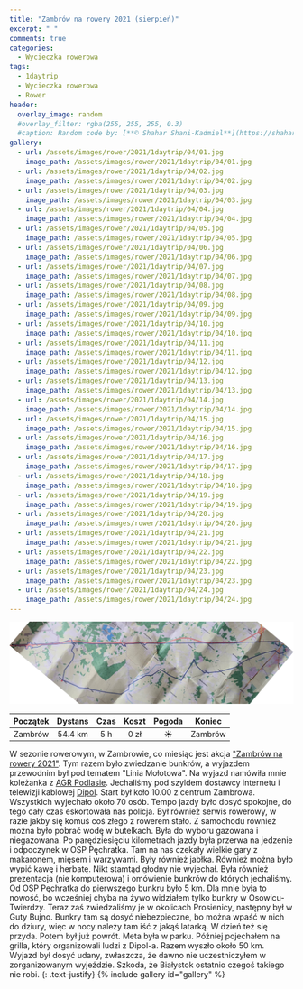 ```yaml
---
title: "Zambrów na rowery 2021 (sierpień)"
excerpt: " "
comments: true
categories:
  - Wycieczka rowerowa
tags:
  - 1daytrip
  - Wycieczka rowerowa
  - Rower
header:
  overlay_image: random
  #overlay_filter: rgba(255, 255, 255, 0.3)
  #caption: Random code by: [**© Shahar Shani-Kadmiel**](https://shaharkadmiel.github.io)"
gallery:
  - url: /assets/images/rower/2021/1daytrip/04/01.jpg
    image_path: /assets/images/rower/2021/1daytrip/04/01.jpg
  - url: /assets/images/rower/2021/1daytrip/04/02.jpg
    image_path: /assets/images/rower/2021/1daytrip/04/02.jpg
  - url: /assets/images/rower/2021/1daytrip/04/03.jpg
    image_path: /assets/images/rower/2021/1daytrip/04/03.jpg
  - url: /assets/images/rower/2021/1daytrip/04/04.jpg
    image_path: /assets/images/rower/2021/1daytrip/04/04.jpg
  - url: /assets/images/rower/2021/1daytrip/04/05.jpg
    image_path: /assets/images/rower/2021/1daytrip/04/05.jpg
  - url: /assets/images/rower/2021/1daytrip/04/06.jpg
    image_path: /assets/images/rower/2021/1daytrip/04/06.jpg
  - url: /assets/images/rower/2021/1daytrip/04/07.jpg
    image_path: /assets/images/rower/2021/1daytrip/04/07.jpg
  - url: /assets/images/rower/2021/1daytrip/04/08.jpg
    image_path: /assets/images/rower/2021/1daytrip/04/08.jpg
  - url: /assets/images/rower/2021/1daytrip/04/09.jpg
    image_path: /assets/images/rower/2021/1daytrip/04/09.jpg
  - url: /assets/images/rower/2021/1daytrip/04/10.jpg
    image_path: /assets/images/rower/2021/1daytrip/04/10.jpg
  - url: /assets/images/rower/2021/1daytrip/04/11.jpg
    image_path: /assets/images/rower/2021/1daytrip/04/11.jpg
  - url: /assets/images/rower/2021/1daytrip/04/12.jpg
    image_path: /assets/images/rower/2021/1daytrip/04/12.jpg
  - url: /assets/images/rower/2021/1daytrip/04/13.jpg
    image_path: /assets/images/rower/2021/1daytrip/04/13.jpg
  - url: /assets/images/rower/2021/1daytrip/04/14.jpg
    image_path: /assets/images/rower/2021/1daytrip/04/14.jpg
  - url: /assets/images/rower/2021/1daytrip/04/15.jpg
    image_path: /assets/images/rower/2021/1daytrip/04/15.jpg
  - url: /assets/images/rower/2021/1daytrip/04/16.jpg
    image_path: /assets/images/rower/2021/1daytrip/04/16.jpg
  - url: /assets/images/rower/2021/1daytrip/04/17.jpg
    image_path: /assets/images/rower/2021/1daytrip/04/17.jpg
  - url: /assets/images/rower/2021/1daytrip/04/18.jpg
    image_path: /assets/images/rower/2021/1daytrip/04/18.jpg
  - url: /assets/images/rower/2021/1daytrip/04/19.jpg
    image_path: /assets/images/rower/2021/1daytrip/04/19.jpg
  - url: /assets/images/rower/2021/1daytrip/04/20.jpg
    image_path: /assets/images/rower/2021/1daytrip/04/20.jpg
  - url: /assets/images/rower/2021/1daytrip/04/21.jpg
    image_path: /assets/images/rower/2021/1daytrip/04/21.jpg
  - url: /assets/images/rower/2021/1daytrip/04/22.jpg
    image_path: /assets/images/rower/2021/1daytrip/04/22.jpg
  - url: /assets/images/rower/2021/1daytrip/04/23.jpg
    image_path: /assets/images/rower/2021/1daytrip/04/23.jpg
  - url: /assets/images/rower/2021/1daytrip/04/24.jpg
    image_path: /assets/images/rower/2021/1daytrip/04/24.jpg
---
```

![mapka](/assets/images/rower/2021/1daytrip/04/mapka.png)

|Początek|Dystans|Czas|Koszt|Pogoda|Koniec|
|:---:|:---:|:---:|:---:|:---:|:---:|
|Zambrów|54.4 km|5 h|0 zł|☀️|Zambrów| 

W sezonie rowerowym, w Zambrowie, co miesiąc jest akcja ["Zambrów na rowery 2021"](https://zambrow.org/artykul/zambrow-na-rowery-2021/). 
Tym razem było zwiedzanie bunkrów, a wyjazdem przewodnim był pod tematem "Linia Mołotowa". Na wyjazd namówiła mnie koleżanka z [AGR Podlasie](https://www.facebook.com/bialystok.druzyna.rowerowa/). Jechaliśmy pod szyldem dostawcy internetu i telewizji kablowej [Dipol](http://www.dipol.tkb.pl/). Start był koło 10.00 z centrum Zambrowa. Wszystkich wyjechało około 70 osób. Tempo jazdy było dosyć spokojne, do tego cały czas eskortowała nas policja. Był również serwis rowerowy, w razie jakby się komuś coś złego z rowerem stało. Z samochodu również można było pobrać wodę w butelkach. Była do wyboru gazowana i niegazowana. Po parędziesięciu kilometrach jazdy była przerwa na jedzenie i odpoczynek w OSP Pęchratka. Tam na nas czekały wielkie gary z makaronem, mięsem i warzywami. Były również jabłka. Również można było wypić kawę i herbatę. Nikt stamtąd głodny nie wyjechał. Była również prezentacja (nie komputerowa) i omówienie bunkrów do których jechaliśmy. Od OSP Pęchratka do pierwszego bunkru było 5 km. Dla mnie była to nowość, bo wcześniej chyba na żywo widziałem tylko bunkry w Osowicu-Twierdzy. Teraz zaś zwiedzaliśmy je w okolicach Prosienicy, następny był w Guty Bujno. Bunkry tam są dosyć niebezpieczne, bo można wpaść w nich do dziury, więc w nocy należy tam iść z jakąś latarką. W dzień też się przyda. Potem był już powrót. Meta była w parku. Później pojechałem na grilla, który organizowali ludzi z Dipol-a. Razem wyszło około 50 km. Wyjazd był dosyć udany, zwłaszcza, że dawno nie uczestniczyłem w zorganizowanym wyjeździe. Szkoda, że Białystok ostatnio czegoś takiego nie robi.
{: .text-justify}
{% include gallery id="gallery" %}
